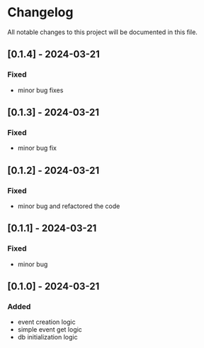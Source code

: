 # Changelog

All notable changes to this project will be documented in this file.

## [0.1.4] - 2024-03-21

### Fixed
- minor bug fixes

## [0.1.3] - 2024-03-21

### Fixed
- minor bug fix

## [0.1.2] - 2024-03-21

### Fixed
- minor bug and refactored the code

## [0.1.1] - 2024-03-21

### Fixed
- minor bug

## [0.1.0] - 2024-03-21

### Added
- event creation logic 
- simple event get logic
- db initialization logic

